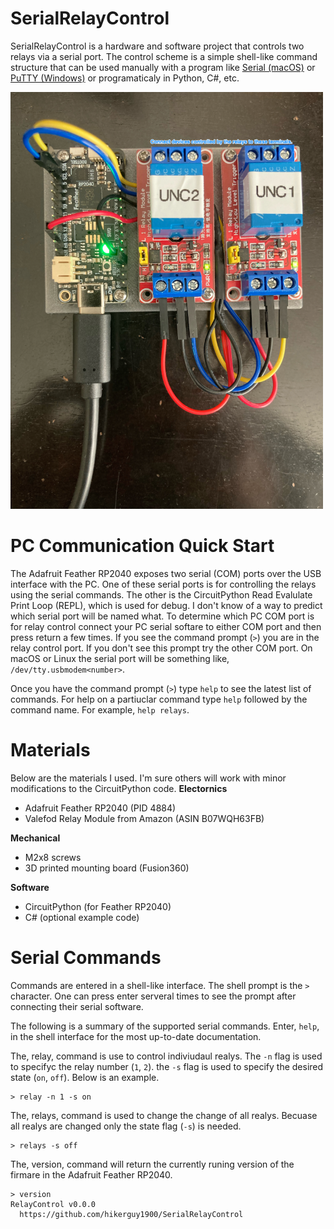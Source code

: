 # SerialRelayControl
SerialRelayControl is a hardware and software project that controls two relays via a serial port. The control scheme is a simple shell-like command structure that can be used manually with a program like [Serial (macOS)](https://www.decisivetactics.com/products/serial/) or [PuTTY (Windows)](https://www.chiark.greenend.org.uk/~sgtatham/putty/) or programaticaly in Python, C#, etc.

![screenshot][SRCBoard]
# PC Communication Quick Start
The Adafruit Feather RP2040 exposes two serial (COM) ports over the USB interface with the PC. One of these serial ports is for controlling the relays using the serial commands. The other is the CircuitPython Read Evalulate Print Loop (REPL), which is used for debug. I don't know of a way to predict which serial port will be named what. To determine which PC COM port is for relay control connect your PC serial softare to either COM port and then press return a few times. If you see the command prompt (`>`) you are in the relay control port. If you don't see this prompt try the other COM port. On macOS or Linux the serial port will be something like, `/dev/tty.usbmodem<number>`.

Once you have the command prompt (`>`) type `help` to see the latest list of commands. For help on a partiuclar command type `help` followed by the command name. For example, `help relays`.

# Materials
Below are the materials I used. I'm sure others will work with minor modifications to the CircuitPython code.
**Electornics**
* Adafruit Feather RP2040 (PID 4884)
* Valefod Relay Module from Amazon (ASIN B07WQH63FB)
  
**Mechanical**
* M2x8 screws
* 3D printed mounting board (Fusion360)
  
**Software**
* CircuitPython (for Feather RP2040)
* C# (optional example code)

# Serial Commands
Commands are entered in a shell-like interface. The shell prompt is the `>` character. One can press enter serveral times to see the prompt after connecting their serial software.

The following is a summary of the supported serial commands. Enter, `help`, in the shell interface for the most up-to-date documentation.

The, relay, command is use to control indiviudaul realys. The `-n` flag is used to specifyc the relay number (`1`, `2`). the `-s` flag is used to specify the desired state (`on`, `off`). Below is an example.

    > relay -n 1 -s on

The, relays, command is used to change the change of all realys. Becuase all realys are changed only the state flag (`-s`) is needed.

    > relays -s off

The, version, command will return the currently runing version of the firmare in the Adafruit Feather RP2040.

    > version
    RelayControl v0.0.0
      https://github.com/hikerguy1900/SerialRelayControl


[SRCBoard]: ./Doc/SerialRelayControl.png

